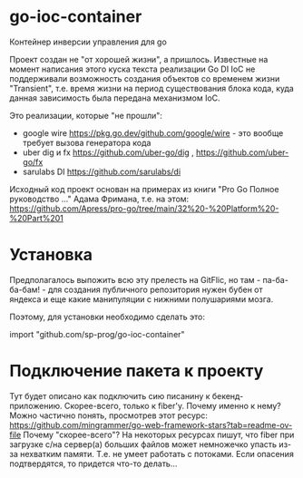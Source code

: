 # go-ioc-container
Контейнер инверсии управления для go

Проект создан не "от хорошей жизни", а пришлось.
Известные на момент написания этого куска текста реализации Go DI IoC не поддерживали возможность создания
объектов со временем жизни "Transient", т.е. время жизни на период существования блока кода,
куда данная зависимость была передана механизмом IoC.

Это реализации, которые "не прошли":
- google wire https://pkg.go.dev/github.com/google/wire - это вообще требует вызова генератора кода
- uber dig и fx https://github.com/uber-go/dig , https://github.com/uber-go/fx
- sarulabs DI https://github.com/sarulabs/di

Исходный код проект основан на примерах из книги "Pro Go Полное руководство ..." Адама Фримана, т.е. на этом: https://github.com/Apress/pro-go/tree/main/32%20-%20Platform%20-%20Part%201

# Установка

Предполагалось выпожить всю эту прелесть на GitFlic, но там - па-ба-ба-бам! - для создания публичного репозитория нужен бубен от яндекса и еще какие манипуляции с нижними полушариями мозга.

Поэтому, для установки необходимо сделать это:

import "github.com/sp-prog/go-ioc-container"

# Подключение пакета к проекту

Тут будет описано как подключить сию писанину к бекенд-приложению. Скорее-всего, только к fiber'у.
Почему именно к нему? Можно частично понять, просмотрев этот ресурс: https://github.com/mingrammer/go-web-framework-stars?tab=readme-ov-file
Почему "скорее-всего"? На некоторых ресурсах пишут, что fiber при загрузке с/на сервер(а) больших файлов может немножечко упасть из-за нехватким памяти. Т.е. не умеет работать с потоками. Если опасения подтвердятся, то придется что-то делать...

